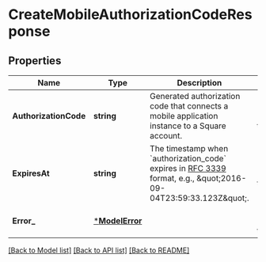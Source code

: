 # CreateMobileAuthorizationCodeResponse

## Properties
Name | Type | Description | Notes
------------ | ------------- | ------------- | -------------
**AuthorizationCode** | **string** | Generated authorization code that connects a mobile application instance to a Square account. | [optional] [default to null]
**ExpiresAt** | **string** | The timestamp when &#x60;authorization_code&#x60; expires in [RFC 3339](https://tools.ietf.org/html/rfc3339) format, e.g., \&quot;2016-09-04T23:59:33.123Z\&quot;. | [optional] [default to null]
**Error_** | [***ModelError**](Error.md) |  | [optional] [default to null]

[[Back to Model list]](../README.md#documentation-for-models) [[Back to API list]](../README.md#documentation-for-api-endpoints) [[Back to README]](../README.md)

